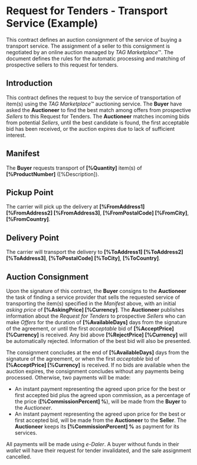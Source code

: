 ﻿# Request for Tenders - Transport Service \(Example\)

This contract defines an auction consignment of the service of buying a transport service. The assignment of a seller to this consignment is negotiated by an online auction managed by *TAG Marketplace*™. The document defines the rules for the automatic processing and matching of prospective sellers to this request for tenders.

## Introduction

This contract defines the request to buy the service of transportation of item\(s\) using the *TAG Marketplace*™ auctioning service. The **Buyer** have asked the **Auctioneer** to find the best match among offers from prospective *Sellers* to this Request for Tenders. The **Auctioneer** matches incoming bids from potential *Sellers*, until the best candidate is found, the first acceptable bid has been received, or the auction expires due to lack of sufficient interest.

## Manifest

The **Buyer** requests transport of **[%Quantity]** item\(s\) of **[%ProductNumber]** \([%Description]\).

## Pickup Point

The carrier will pick up the delivery at **[%FromAddress1] [%FromAddress2] [%FromAddress3]**, **[%FromPostalCode] [%FromCity]**,  **[%FromCountry]**.

## Delivery Point

The carrier will transport the delivery to **[%ToAddress1] [%ToAddress2] [%ToAddress3]**, **[%ToPostalCode] [%ToCity]**,  **[%ToCountry]**.

## Auction Consignment

Upon the signature of this contract, the **Buyer** consigns to the **Auctioneer** the task of finding a service provider that sells the requested service of transporting the item\(s\) specified in the *Manifest* above, with an initial *asking price* of **[%AskingPrice] [%Currency]**. The **Auctioneer** publishes information about the *Request for Tenders* to prospective *Sellers* who can make *Offers* for the duration of **[%AvailableDays]** days from the signature of the agreement, or until the first *acceptable* bid of **[%AcceptPrice] [%Currency]** is received. Any bid above **[%RejectPrice] [%Currency]** will be automatically rejected. Information of the best bid will also be presented.

The consignment concludes at the end of **[%AvailableDays]** days from the signature of the agreement, or when the first *acceptable* bid of **[%AcceptPrice] [%Currency]** is received. If no bids are available when the auction expires, the consignment concludes without any payments being processed. Otherwise, two payments will be made:

*	An instant payment representing the agreed upon price for the best or first accepted bid plus the agreed upon commission, as a percentage of the price \(**[%CommissionPercent] %**\), will be made from the **Buyer** to the *Auctioneer*.
*	An instant payment representing the agreed upon price for the best or first accepted bid, will be made from the **Auctioneer** to the **Seller**. The **Auctioneer** keeps its **[%CommissionPercent] %** as payment for its services.

All payments will be made using *e-Daler*. A buyer without funds in their *wallet* will have their request for tender invalidated, and the sale assignment cancelled.